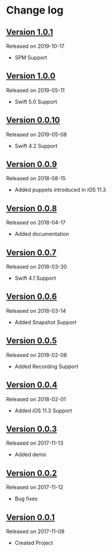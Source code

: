 # Change log

## [Version 1.0.1](https://github.com/efremidze/Animoji/releases/tag/1.0.1)
Released on 2019-10-17

- SPM Support

## [Version 1.0.0](https://github.com/efremidze/Animoji/releases/tag/1.0.0)
Released on 2019-05-11

- Swift 5.0 Support

## [Version 0.0.10](https://github.com/efremidze/Animoji/releases/tag/0.0.10)
Released on 2019-05-08

- Swift 4.2 Support

## [Version 0.0.9](https://github.com/efremidze/Animoji/releases/tag/0.0.9)
Released on 2018-08-15

- Added puppets introduced in iOS 11.3

## [Version 0.0.8](https://github.com/efremidze/Animoji/releases/tag/0.0.8)
Released on 2018-04-17

- Added documentation

## [Version 0.0.7](https://github.com/efremidze/Animoji/releases/tag/0.0.7)
Released on 2018-03-30

- Swift 4.1 Support

## [Version 0.0.6](https://github.com/efremidze/Animoji/releases/tag/0.0.6)
Released on 2018-03-14

- Added Snapshot Support

## [Version 0.0.5](https://github.com/efremidze/Animoji/releases/tag/0.0.5)
Released on 2018-02-08

- Added Recording Support

## [Version 0.0.4](https://github.com/efremidze/Animoji/releases/tag/0.0.4)
Released on 2018-02-01

- Added iOS 11.3 Support

## [Version 0.0.3](https://github.com/efremidze/Animoji/releases/tag/0.0.3)
Released on 2017-11-13

- Added demo

## [Version 0.0.2](https://github.com/efremidze/Animoji/releases/tag/0.0.2)
Released on 2017-11-12

- Bug fixes

## [Version 0.0.1](https://github.com/efremidze/Animoji/releases/tag/0.0.1)
Released on 2017-11-09

- Created Project
